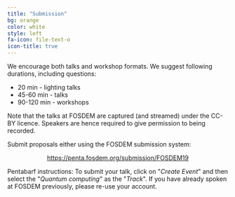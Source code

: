 ```yaml
---
title: "Submission"
bg: orange
color: white
style: left
fa-icon: file-text-o
icon-title: true
---
```


We encourage both talks and workshop formats. We suggest following durations,
including questions:
- 20 min - lighting talks
- 45-60 min - talks
- 90-120 min - workshops

Note that the talks at FOSDEM are captured (and streamed) under the CC-BY
licence. Speakers are hence required to give permission to being recorded.

Submit proposals either using the FOSDEM submission system:

<p align='center'><a href="https://penta.fosdem.org/submission/FOSDEM19">https://penta.fosdem.org/submission/FOSDEM19</a></p>

Pentabarf instructions: To submit your talk, click on "<em>Create Event</em>" and then
select the "<em>Quantum computing</em>" as the "<em>Track</em>". If you have already spoken at
FOSDEM previously, please re-use your account.
